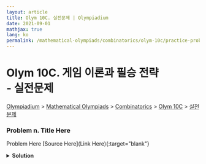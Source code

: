 ```yaml
---
layout: article
title: Olym 10C. 실전문제 | Olympiadium
date: 2021-09-01
mathjax: true
lang: ko
permalink: /mathematical-olympiads/combinatorics/olym-10c/practice-problems/
---
```

# Olym 10C. 게임 이론과 필승 전략 <br> <ssup> - 실전문제</ssup>

<a href="{{ site.homeurl }}">Olympiadium</a> > <a href="{{ site.homeurl }}mathematical-olympiads/">Mathematical Olympiads</a> > <a href="{{ site.homeurl }}mathematical-olympiads/combinatorics/">Combinatorics</a> > <a href="{{ site.homeurl }}mathematical-olympiads/combinatorics/olym-10c/">Olym 10C</a> > <a href="{{ site.homeurl }}mathematical-olympiads/combinatorics/olym-10c/practice-problems/">실전문제</a>

### Problem n. Title Here
<blueboard> Problem Here </blueboard>
[Source Here](Link Here){:target="blank"}
<pinkborder><details>
<summary><b>Solution</b></summary>
Solution Here. 
</details></pinkborder>
